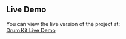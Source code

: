 ## Live Demo

You can view the live version of the project at:<br>
[Drum Kit Live Demo](https://taimourshmait.github.io/drum-kit-js/)
